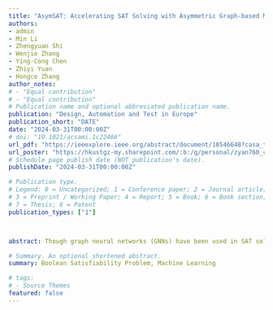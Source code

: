 ```yaml
---
title: "AsymSAT: Accelerating SAT Solving with Asymmetric Graph-based Model Prediction"
authors:
- admin
- Min Li
- Zhengyuan Shi
- Wenjie Zhang
- Ying-Cong Chen
- Zhiyi Yuan
- Hongce Zhang
author_notes:
# - "Equal contribution"
# - "Equal contribution"
# Publication name and optional abbreviated publication name.
publication: "Design, Automation and Test in Europe"
publication_short: "DATE"
date: "2024-03-31T00:00:00Z"
# doi: "10.1021/acsami.1c22466"
url_pdf: "https://ieeexplore.ieee.org/abstract/document/10546648?casa_token=5Mjjz5IwqTsAAAAA:W_ruOKbuyjBK2LqZuwYs5th24tDVPObTWJyRmSxio_bW-l6TfyHREvguHOKqk5NG3FRw49cKpAQ"
url_poster: "https://hkustgz-my.sharepoint.com/:b:/g/personal/zyan760_connect_hkust-gz_edu_cn/ERHe6HvbnudHq4GdDK63gucBk80ncW_qOvIAocizWoyQZQ?e=qeZl5A"
# Schedule page publish date (NOT publication's date).
publishDate: "2024-03-31T00:00:00Z"

# Publication type.
# Legend: 0 = Uncategorized; 1 = Conference paper; 2 = Journal article;
# 3 = Preprint / Working Paper; 4 = Report; 5 = Book; 6 = Book section;
# 7 = Thesis; 8 = Patent
publication_types: ["1"]



abstract: Though graph neural networks (GNNs) have been used in SAT solution prediction, for a subset of symmetric SAT problems, we unveil that the current GNN-based end-to-end SAT solvers are bound to yield incorrect outcomes as they are unable to break symmetry in variable assignments. In response, we introduce AsymSAT, a new GNN architecture coupled where a recurrent neural network is (RNN) to produce asymmetric models. Moreover, we bring up a method to integrate machine-learning-based SAT assignment prediction with classic SAT solvers and demonstrate its performance on non-trivial SAT instances including logic equivalence checking and cryptographic analysis problems with as much as 75.45% time saving.

# Summary. An optional shortened abstract.
summary: Boolean Satisfiability Problem, Machine Learning

# tags:
# - Source Themes
featured: false
---
```

